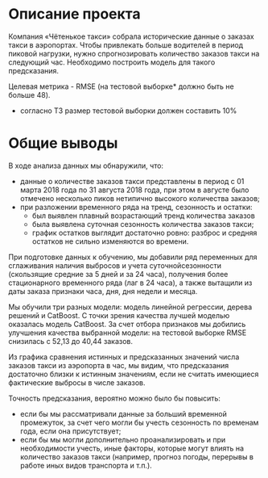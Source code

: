 # Описание проекта
Компания «Чётенькое такси» собрала исторические данные о заказах такси в аэропортах. Чтобы привлекать больше водителей в период пиковой нагрузки, нужно спрогнозировать количество заказов такси на следующий час. Необходимо построить модель для такого предсказания.

Целевая метрика - RMSE (на тестовой выборке* должно быть не больше 48).

* согласно ТЗ размер тестовой выборки должен составить 10%

# Общие выводы

В ходе анализа данных мы обнаружили, что:
- данные о количестве заказов такси представлены в период с 01 марта 2018 года по 31 августа 2018 года, при этом
в августе было отмечено несколько пиков нетипично высокого количества заказов;
- при разложении временного ряда на тренд, сезонность и остатки:
    - был выявлен плавный возрастающий тренд количества заказов
    - была выявлена суточная сезонность количества заказов такcи;
    - график остатков выглядит достаточно ровно: разброс и средняя остатков не сильно изменяются во времени.

При подготовке данных к обучению, мы добавили ряд переменных для сглаживания наличия выбросов и учета суточнойсезонности (скользящие средние за 5 дней и за 24 часа), 
получения более стационарного временного ряда (лаг в 24 часа), а также вытащили из даты заказа признаки часа, дня, дня недели и месяца.

Мы обучили три разных модели: модель линейной регрессии, дерева решений и CatBoost. C точки зрения качества лучшей моделью оказалась модель CatBoost. 
За счет отбора признаков мы добились улучшения качества выбранной модели: на тестовой выборке RMSE снизилась с 52,13  до 40,44 заказов.

Из графика сравнения истинных и предсказанных значений числа заказов такси из аэропорта в час, мы видим, что предсказания достаточно близки к истинным значениям, если не считать имеющиеся фактические выбросы в числе заказов. 

Точность предсказания, вероятно можно было бы повысить:
- если бы мы рассматривали данные за больший временной промежуток,  за счет чего могли бы учесть сезонность по временам года, если она присутствует;
- если бы мы могли дополнительно проанализировать и при необходимости учесть, иные факторы, которые могут влиять на количество заказов такси (например, прогноз погоды, перерывы в работе иных видов транспорта и т.п.).
